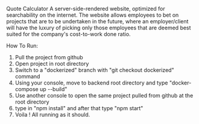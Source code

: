 Quote Calculator
A server-side-rendered website, optimized for searchability on the internet. The website allows employees to bet on projects that are to be undertaken in the future, where an employer/client will have the luxury of picking only those employees that are deemed best suited for the company's cost-to-work done ratio.

How To Run:

1. Pull the project from github
2. Open project in root directory
3. Switch to a "dockerized" branch with "git checkout dockerized" command
4. Using your console, move to backend root directory and type "docker-compose up --build"
5. Use another console to open the same project pulled from github at the root directory
6. type in "npm install" and after that type "npm start"
7. Voila ! All running as it should.
